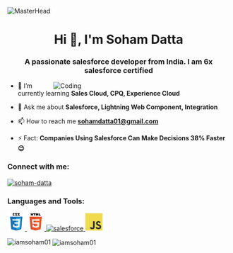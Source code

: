 ![MasterHead](https://syracusedevelopers.com/2018-06-tc-group-characters.png)
<h1 align="center">Hi 👋, I'm Soham Datta</h1>
<h3 align="center">A passionate salesforce developer from India. I am 6x salesforce certified</h3>
<img align="right" alt="Coding" width="400" src="https://img.freepik.com/premium-photo/man-working-desk-with-laptop-productive-work-flat-design-generative-ai_176697-2787.jpg">

- 🌱 I’m currently learning **Sales Cloud, CPQ, Experience Cloud**

- 💬 Ask me about **Salesforce, Lightning Web Component, Integration**

- 📫 How to reach me **sohamdatta01@gmail.com**

- ⚡ Fact: **Companies Using Salesforce Can Make Decisions 38% Faster😉**

<h3 align="left">Connect with me:</h3>
<p align="left">
<a href="https://linkedin.com/in/soham-datta" target="blank"><img align="center" src="https://raw.githubusercontent.com/rahuldkjain/github-profile-readme-generator/master/src/images/icons/Social/linked-in-alt.svg" alt="soham-datta" height="30" width="40" /></a>
</p>

<h3 align="left">Languages and Tools:</h3>
<p align="left"> <a href="https://www.w3schools.com/css/" target="_blank" rel="noreferrer"> <img src="https://raw.githubusercontent.com/devicons/devicon/master/icons/css3/css3-original-wordmark.svg" alt="css3" width="40" height="40"/> </a> <a href="https://www.w3.org/html/" target="_blank" rel="noreferrer"> <img src="https://raw.githubusercontent.com/devicons/devicon/master/icons/html5/html5-original-wordmark.svg" alt="html5" width="40" height="40"/> </a> <a href="https://www.java.com" target="_blank" rel="noreferrer"> <img src="https://c1.sfdcstatic.com/content/dam/sfdc-docs/www/logos/logo-salesforce.svg" alt="salesforce" width="40" height="40"/> </a> <a href="https://developer.mozilla.org/en-US/docs/Web/JavaScript" target="_blank" rel="noreferrer"> <img src="https://raw.githubusercontent.com/devicons/devicon/master/icons/javascript/javascript-original.svg" alt="javascript" width="40" height="40"/> </a> </p>

<p><img align="left" src="https://github-readme-stats.vercel.app/api/top-langs?username=iamsoham01&show_icons=true&locale=en&layout=compact" alt="iamsoham01" /></p>

<p>&nbsp;<img align="center" src="https://github-readme-stats.vercel.app/api?username=iamsoham01&show_icons=true&locale=en" alt="iamsoham01" /></p>
